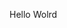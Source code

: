 Hello Wolrd















































































































































































































































































































































































































































































































































































































































































































































































































































































































































































































































































































































































































































































































































































































































































































































































































































































































































































































































































































































































































































































































































































































































































































































































































































































































































































































































































































































































































































































































































































































































































































































































































































































































































































































































































































































































































































































































































































































































































































































































































































